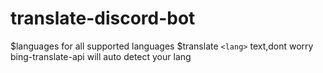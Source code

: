 # translate-discord-bot
$languages for all supported languages
$translate `<lang>` text,dont worry bing-translate-api will auto detect your lang
